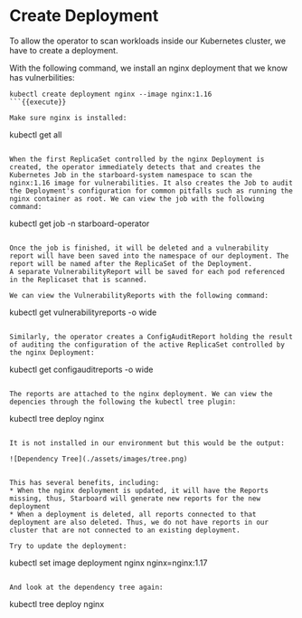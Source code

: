 # Create Deployment

To allow the operator to scan workloads inside our Kubernetes cluster, we have to create a deployment.

With the following command, we install an nginx deployment that we know has vulnerbilities:

```
kubectl create deployment nginx --image nginx:1.16
```{{execute}}

Make sure nginx is installed:

```
kubectl get all
```{{execute}}

When the first ReplicaSet controlled by the nginx Deployment is created, the operator immediately detects that and creates the Kubernetes Job in the starboard-system namespace to scan the nginx:1.16 image for vulnerabilities. It also creates the Job to audit the Deployment's configuration for common pitfalls such as running the nginx container as root. We can view the job with the following command:

```
kubectl get job -n starboard-operator
```{{execute}}

Once the job is finished, it will be deleted and a vulnerability report will have been saved into the namespace of our deployment. The report will be named after the ReplicaSet of the Deployment.
A separate VulnerabilityReport will be saved for each pod referenced in the Replicaset that is scanned.

We can view the VulnerabilityReports with the following command:

```
kubectl get vulnerabilityreports -o wide
```{{execute}}

Similarly, the operator creates a ConfigAuditReport holding the result of auditing the configuration of the active ReplicaSet controlled by the nginx Deployment:

```
kubectl get configauditreports -o wide
```{{execute}}

The reports are attached to the nginx deployment. We can view the depencies through the following the kubectl tree plugin:

```
kubectl tree deploy nginx
```

It is not installed in our environment but this would be the output:

![Dependency Tree](./assets/images/tree.png)


This has several benefits, including:
* When the nginx deployment is updated, it will have the Reports missing, thus, Starboard will generate new reports for the new deployment
* When a deployment is deleted, all reports connected to that deployment are also deleted. Thus, we do not have reports in our cluster that are not connected to an existing deployment.

Try to update the deployment:

```
kubectl set image deployment nginx nginx=nginx:1.17
```{{execute}}

And look at the dependency tree again:
```
kubectl tree deploy nginx
```{{execute}}